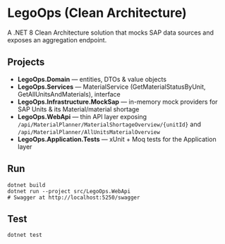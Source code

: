 
# LegoOps (Clean Architecture)

A .NET 8 Clean Architecture solution that mocks SAP data sources and exposes an aggregation endpoint.

## Projects
- **LegoOps.Domain** — entities, DTOs & value objects
- **LegoOps.Services** — MaterialService (GetMaterialStatusByUnit, GetAllUnitsAndMaterials), interface
- **LegoOps.Infrastructure.MockSap** — in-memory mock providers for SAP Units & its Material/material shortage
- **LegoOps.WebApi** — thin API layer exposing `/api/MaterialPlanner/MaterialShortageOverview/{unitId}` 
and `/api/MaterialPlanner/AllUnitsMaterialOverview`
- **LegoOps.Application.Tests** — xUnit + Moq tests for the Application layer

## Run
```
dotnet build
dotnet run --project src/LegoOps.WebApi
# Swagger at http://localhost:5250/swagger
```

## Test
```
dotnet test
```
